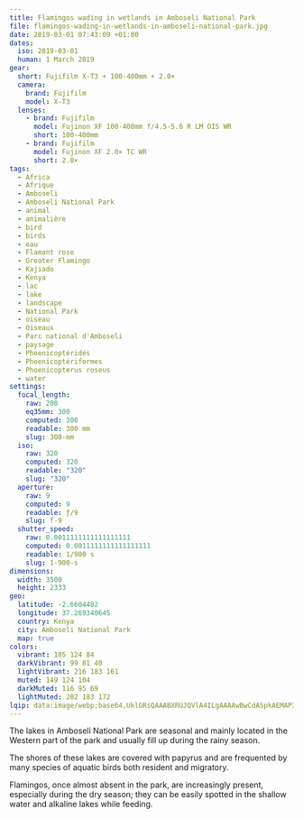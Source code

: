 ```yaml
---
title: Flamingos wading in wetlands in Amboseli National Park
file: flamingos-wading-in-wetlands-in-amboseli-national-park.jpg
date: 2019-03-01 07:43:09 +01:00
dates:
  iso: 2019-03-01
  human: 1 March 2019
gear:
  short: Fujifilm X-T3 + 100-400mm + 2.0×
  camera:
    brand: Fujifilm
    model: X-T3
  lenses:
    - brand: Fujifilm
      model: Fujinon XF 100-400mm f/4.5-5.6 R LM OIS WR
      short: 100-400mm
    - brand: Fujifilm
      model: Fujinon XF 2.0× TC WR
      short: 2.0×
tags:
  - Africa
  - Afrique
  - Amboseli
  - Amboseli National Park
  - animal
  - animalière
  - bird
  - birds
  - eau
  - Flamant rose
  - Greater Flamingo
  - Kajiado
  - Kenya
  - lac
  - lake
  - landscape
  - National Park
  - oiseau
  - Oiseaux
  - Parc national d'Amboseli
  - paysage
  - Phoenicoptéridés
  - Phoenicoptériformes
  - Phoenicopterus roseus
  - water
settings:
  focal_length:
    raw: 200
    eq35mm: 300
    computed: 300
    readable: 300 mm
    slug: 300-mm
  iso:
    raw: 320
    computed: 320
    readable: "320"
    slug: "320"
  aperture:
    raw: 9
    computed: 9
    readable: ƒ/9
    slug: f-9
  shutter_speed:
    raw: 0.0011111111111111111
    computed: 0.0011111111111111111
    readable: 1/900 s
    slug: 1-900-s
dimensions:
  width: 3500
  height: 2333
geo:
  latitude: -2.6604482
  longitude: 37.269340645
  country: Kenya
  city: Amboseli National Park
  map: true
colors:
  vibrant: 185 124 84
  darkVibrant: 99 81 40
  lightVibrant: 216 183 161
  muted: 149 124 104
  darkMuted: 116 95 69
  lightMuted: 202 183 172
lqip: data:image/webp;base64,UklGRsQAAABXRUJQVlA4ILgAAAAwBwCdASpkAEMAP3G2y1+/r7MnKTZoo/AuCWUIkCbcSNH////kZJYwwnBEtxNoTLnuYjyv6+O0J3M3ygmNywPqdAAA/ZFdvl9D3c2PbqLV45TR+K7hpPgP4gYpIZvjxbViztUQVQm/RO8TxONBrhYM/CHsqKYxQomlL/l84HKhJGfaIS0WVc/9noShMQsjDavhqyee7iquEy3bcSBNaLvvptZAVrjsoMqsjLiXfYwaW4h9BqcTAAAA
---
```


The lakes in Amboseli National Park are seasonal and mainly located in the Western part of the park and usually fill up during the rainy season.

The shores of these lakes are covered with papyrus and are frequented by many species of aquatic birds both resident and migratory.

Flamingos, once almost absent in the park, are increasingly present, especially during the dry season; they can be easily spotted in the shallow water and alkaline lakes while feeding.
